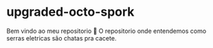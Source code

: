 # upgraded-octo-spork
Bem vindo ao meu repositorio :tada:
O repositorio onde entendemos como serras eletricas são chatas pra cacete.
